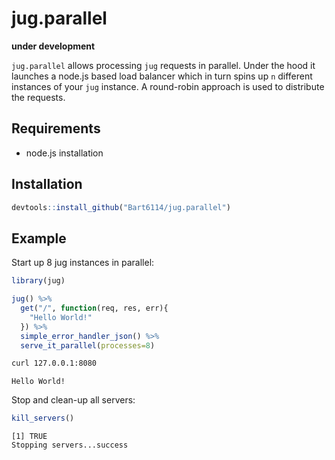 # jug.parallel

**under development**

`jug.parallel` allows processing `jug` requests in parallel. Under the hood it launches a node.js based load balancer which in turn spins up `n` different instances of your `jug` instance. A round-robin approach is used to distribute the requests.

## Requirements

- node.js installation

## Installation

```r
devtools::install_github("Bart6114/jug.parallel")
```

## Example

Start up 8 jug instances in parallel:

```r
library(jug)

jug() %>%
  get("/", function(req, res, err){
    "Hello World!"
  }) %>%
  simple_error_handler_json() %>%
  serve_it_parallel(processes=8)
```

```sh
curl 127.0.0.1:8080
```
```
Hello World!
```

Stop and clean-up all servers:
```r
kill_servers()
```
```
[1] TRUE
Stopping servers...success
```
